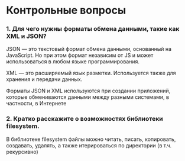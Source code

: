 __Контрольные вопросы__
=========================

### 1. Для чего нужны форматы обмена данными, такие как XML и JSON?

JSON — это текстовый формат обмена данными, основанный на JavaScript. Но при этом формат независим от JS и может использоваться в любом языке программирования.

XML — это расширяемый язык разметки. Используется также для хранения и передачи данных.

Форматы JSON и XML используются при создании приложений, которые обмениваются данными между разными системами, в частности, в Интернете

### 2. Кратко расскажите о возможностях библиотеки filesystem.

В библиотеке filesystem файлы можно читать, писать, копировать, создавать, удалять, а также итерироваться по директории (в т.ч. рекурсивно)
